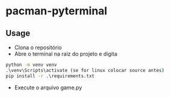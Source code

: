 # pacman-pyterminal

## Usage

- Clona o repositório
- Abre o terminal na raiz do projeto e digita
  
```cmd
python -m venv venv
.\venv\Scripts\activate (se for linux colocar source antes)
pip install -r .\requirements.txt

```

- Execute o arquivo game.py